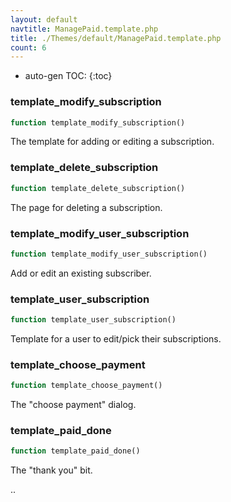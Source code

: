 ```yaml
---
layout: default
navtitle: ManagePaid.template.php
title: ./Themes/default/ManagePaid.template.php
count: 6
---
```

* auto-gen TOC:
{:toc}
### template_modify_subscription

```php
function template_modify_subscription()
```
The template for adding or editing a subscription.



### template_delete_subscription

```php
function template_delete_subscription()
```
The page for deleting a subscription.



### template_modify_user_subscription

```php
function template_modify_user_subscription()
```
Add or edit an existing subscriber.



### template_user_subscription

```php
function template_user_subscription()
```
Template for a user to edit/pick their subscriptions.



### template_choose_payment

```php
function template_choose_payment()
```
The "choose payment" dialog.



### template_paid_done

```php
function template_paid_done()
```
The "thank you" bit.

..

